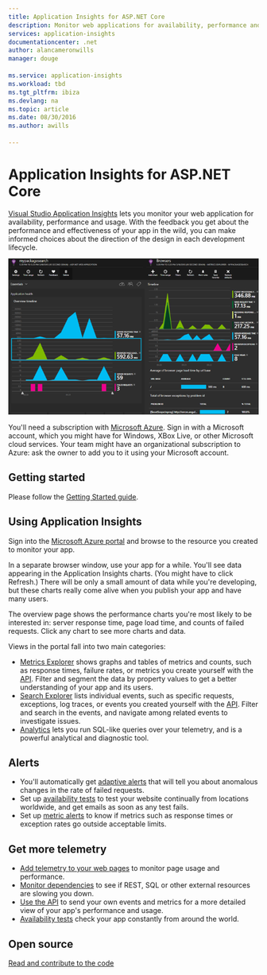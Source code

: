 ```yaml
---
title: Application Insights for ASP.NET Core
description: Monitor web applications for availability, performance and usage.
services: application-insights
documentationcenter: .net
author: alancameronwills
manager: douge

ms.service: application-insights
ms.workload: tbd
ms.tgt_pltfrm: ibiza
ms.devlang: na
ms.topic: article
ms.date: 08/30/2016
ms.author: awills

---
```

# Application Insights for ASP.NET Core
[Visual Studio Application Insights](app-insights-overview.md) lets you monitor your web application for availability, performance and usage. With the feedback you get about the performance and effectiveness of your app in the wild, you can make informed choices about the direction of the design in each development lifecycle.

![Example](./media/app-insights-asp-net-core/sample.png)

You'll need a subscription with [Microsoft Azure](http://azure.com). Sign in with a Microsoft account, which you might have for Windows, XBox Live, or other Microsoft cloud services. Your team might have an organizational subscription to Azure: ask the owner to add you to it using your Microsoft account.

## Getting started
Please follow the [Getting Started guide](https://github.com/Microsoft/ApplicationInsights-aspnetcore/wiki/Getting-Started).

## Using Application Insights
Sign into the [Microsoft Azure portal](https://portal.azure.com) and browse to the resource you created to monitor your app.

In a separate browser window, use your app for a while. You'll see data appearing in the Application Insights charts. (You might have to click Refresh.) There will be only a small amount of data while you're developing, but these charts really come alive when you publish your app and have many users. 

The overview page shows the performance charts you're most likely to be interested in: server response time,  page load time, and counts of failed requests. Click any chart to see more charts and data.

Views in the portal fall into two main categories:

* [Metrics Explorer](app-insights-metrics-explorer.md) shows graphs and tables of metrics and counts, such as response times, failure rates, or metrics you create yourself with the [API](app-insights-api-custom-events-metrics.md). Filter and segment the data by property values to get a better understanding of your app and its users.
* [Search Explorer](app-insights-diagnostic-search.md) lists individual events, such as specific requests, exceptions, log traces, or events you created yourself with the [API](app-insights-api-custom-events-metrics.md). Filter and search in the events, and navigate among related events to investigate issues.
* [Analytics](app-insights-analytics.md) lets you run SQL-like queries over your telemetry, and is a powerful analytical and diagnostic tool.

## Alerts
* You'll automatically get [adaptive alerts](app-insights-nrt-proactive-diagnostics.md) that will tell you about anomalous changes in the rate of failed requests.
* Set up [availability tests](app-insights-monitor-web-app-availability.md) to test your website continually from locations worldwide, and get emails as soon as any test fails.
* Set up [metric alerts](app-insights-monitor-web-app-availability.md) to know if metrics such as response times or exception rates go outside acceptable limits.

## Get more telemetry
* [Add telemetry to your web pages](app-insights-javascript.md) to monitor page usage and performance.
* [Monitor dependencies](app-insights-dependencies.md) to see if REST, SQL or other external resources are slowing you down.
* [Use the API](app-insights-api-custom-events-metrics.md) to send your own events and metrics for a more detailed view of your app's performance and usage.
* [Availability tests](app-insights-monitor-web-app-availability.md) check your app constantly from around the world. 

## Open source
[Read and contribute to the code](https://github.com/Microsoft/ApplicationInsights-aspnetcore#recent-updates)

